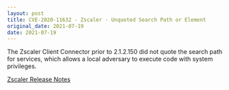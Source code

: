 ```yaml
---
layout: post
title: CVE-2020-11632 - Zscaler - Unquoted Search Path or Element
original_date: 2021-07-19
date: 2021-07-19
---
```


The Zscaler Client Connector prior to 2.1.2.150 did not quote the search path for services, which allows a local adversary to execute code with system privileges.

[Zscaler Release Notes](https://help.zscaler.com/zscaler-client-connector/client-connector-app-release-summary-2020?applicable_category=Windows&applicable_version=2.1.2.105)